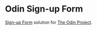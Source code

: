# Odin Sign-up Form
[Sign-up Form](https://www.theodinproject.com/lessons/node-path-intermediate-html-and-css-sign-up-form) solution for [The Odin Project](https://www.theodinproject.com).
